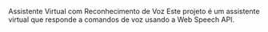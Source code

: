 Assistente Virtual com Reconhecimento de Voz
Este projeto é um assistente virtual que responde a comandos de voz usando a Web Speech API.